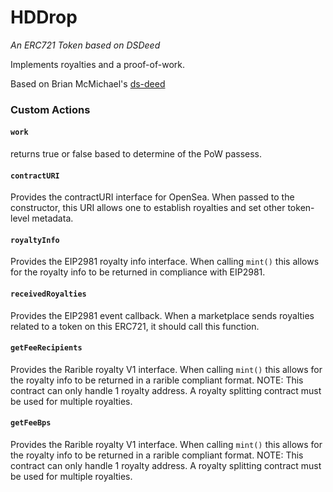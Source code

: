 # HDDrop

_An ERC721 Token based on DSDeed_

Implements royalties and a proof-of-work.

Based on Brian McMichael's [ds-deed](https://github.com/brianmcmichael/ds-deed.git)

### Custom Actions

#### `work`
returns true or false based to determine of the PoW passess.

#### `contractURI`
Provides the contractURI interface for OpenSea. When passed to the constructor,
this URI allows one to establish royalties and set other token-level metadata.

#### `royaltyInfo`
Provides the EIP2981 royalty info interface.  When calling `mint()` this
allows for the royalty info to be returned in compliance with EIP2981. 

#### `receivedRoyalties`
Provides the EIP2981 event callback.  When a marketplace sends royalties related
to a token on this ERC721, it should call this function.

#### `getFeeRecipients`
Provides the Rarible royalty V1 interface.  When calling `mint()` this
allows for the royalty info to be returned in a rarible compliant format.
NOTE: This contract can only handle 1 royalty address.  A royalty splitting
contract must be used for multiple royalties.

#### `getFeeBps`
Provides the Rarible royalty V1 interface.  When calling `mint()` this
allows for the royalty info to be returned in a rarible compliant format.
NOTE: This contract can only handle 1 royalty address.  A royalty splitting
contract must be used for multiple royalties.
